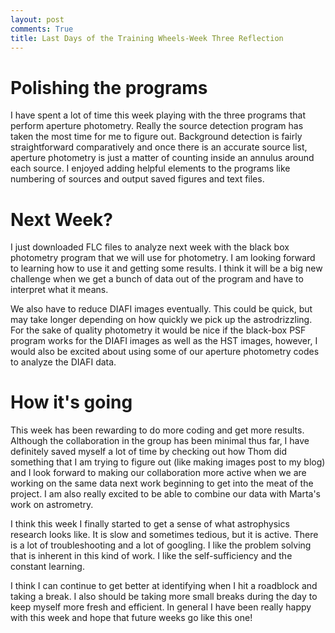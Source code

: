 ```yaml
---
layout: post
comments: True
title: Last Days of the Training Wheels-Week Three Reflection
---
```


# Polishing the programs

I have spent a lot of time this week playing with the three programs that perform aperture photometry. Really the source detection program has taken the most time for me to figure out. Background detection is fairly straightforward comparatively and once there is an accurate source list, aperture photometry is just a matter of counting inside an annulus around each source. I enjoyed adding helpful elements to the programs like numbering of sources and output saved figures and text files.

# Next Week?
I just downloaded FLC files to analyze next week with the black box photometry program that we will use for photometry. I am looking forward to learning how to use it and getting some results. I think it will be a big new challenge when we get a bunch of data out of the program and have to interpret what it means.

We also have to reduce DIAFI images eventually. This could be quick, but may take longer depending on how quickly we pick up the astrodrizzling. For the sake of quality photometry it would be nice if the black-box PSF program works for the DIAFI images as well as the HST images, however, I would also be excited about using some of our aperture photometry codes to analyze the DIAFI data.

# How it's going

This week has been rewarding to do more coding and get more results. Although the collaboration in the group has been minimal thus far, I have definitely saved myself a lot of time by checking out how Thom did something that I am trying to figure out (like making images post to my blog) and I look forward to making our collaboration more active when we are working on the same data next work beginning to get into the meat of the project. I am also really excited to be able to combine our data with Marta's work on astrometry.

I think this week I finally started to get a sense of what astrophysics research looks like. It is slow and sometimes tedious, but it is active. There is a lot of troubleshooting and a lot of googling. I like the problem solving that is inherent in this kind of work. I like the self-sufficiency and the constant learning.

I think I can continue to get better at identifying when I hit a roadblock and taking a break. I also should be taking more small breaks during the day to keep myself more fresh and efficient. In general I have been really happy with this week and hope that future weeks go like this one! 
